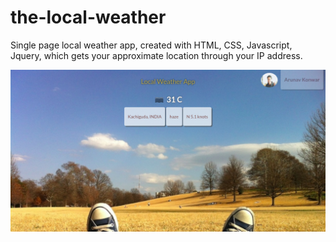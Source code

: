 # the-local-weather
Single page local weather app, created with HTML, CSS, Javascript, Jquery, which gets your approximate location through your IP address.


![Alt text](local-weather-readme.png?raw=true "Title")
